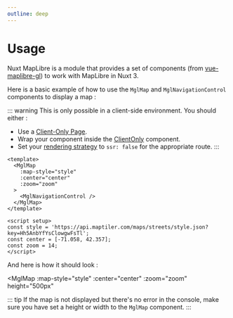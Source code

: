 ```yaml
---
outline: deep
---
```


# Usage

Nuxt MapLibre is a module that provides a set of components (from [vue-maplibre-gl](https://indoorequal.github.io/vue-maplibre-gl/)) to work with MapLibre in Nuxt 3.

Here is a basic example of how to use the `MglMap` and `MglNavigationControl` components to display a map :

::: warning
This is only possible in a client-side environment. You should either :
- Use a [Client-Only Page](https://nuxt.com/docs/guide/directory-structure/pages#client-only-pages).
- Wrap your component inside the [ClientOnly](https://nuxt.com/docs/api/components/client-only) component.
- Set your [rendering strategy](https://nuxt.com/docs/guide/concepts/rendering#client-side-rendering) to `ssr: false` for the appropriate route.
:::

```vue
<template>
  <MglMap
    :map-style="style"
    :center="center"
    :zoom="zoom"
  >
    <MglNavigationControl />
  </MglMap>
</template>

<script setup>
const style = 'https://api.maptiler.com/maps/streets/style.json?key=Hh5AnbYfYsClowgwFsTl';
const center = [-71.058, 42.357];
const zoom = 14;
</script>
```

And here is how it should look :

<script setup>
import { defineClientComponent } from 'vitepress'

const MglMap = defineClientComponent(() => {
  return import('@indoorequal/vue-maplibre-gl').then(m => m.MglMap)
})
const MglNavigationControl = defineClientComponent(() => {
  return import('@indoorequal/vue-maplibre-gl').then(m => m.MglNavigationControl)
})

const style = 'https://api.maptiler.com/maps/streets/style.json?key=Hh5AnbYfYsClowgwFsTl';
const center = [-71.058, 42.357];
const zoom = 14;
</script>

<MglMap
  :map-style="style"
  :center="center"
  :zoom="zoom"
  height="500px"
>
  <MglNavigationControl />
</MglMap>

::: tip
If the map is not displayed but there's no error in the console, make sure you have set a height or width to the `MglMap` component.
:::
